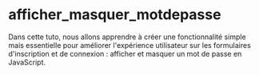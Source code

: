 # afficher_masquer_motdepasse
Dans cette tuto, nous allons apprendre à créer une fonctionnalité simple mais essentielle pour améliorer l'expérience utilisateur sur les formulaires d'inscription et de connexion : afficher et masquer un mot de passe en JavaScript.
